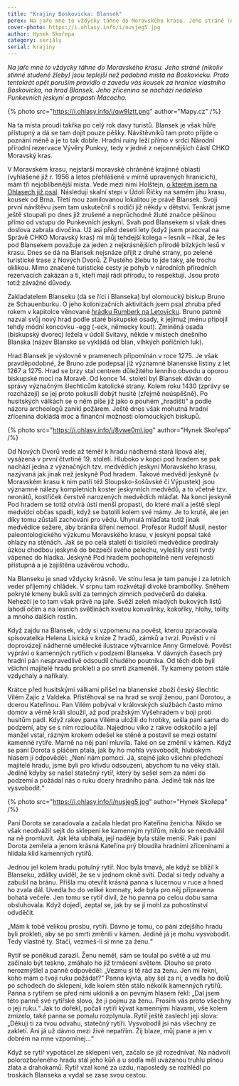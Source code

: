 ```yaml
---
title: "Krajiny Boskovicka: Blansek"
perex: Na jaře mne to vždycky táhne do Moravského krasu. Jeho stráně (nikoliv stinné studené žleby) jsou teplejší než podobná místa na Boskovicku. Proto tentokrát opět poruším pravidlo a zavedu vás kousek za hranice vlastního Boskovicka, na hrad Blansek.
cover-photo: https://i.ohlasy.info/i/nusjeg5.jpg
author: Hynek Skořepa
category: seriály
serial: krajiny
---
```


*Na jaře mne to vždycky táhne do Moravského krasu. Jeho stráně (nikoliv stinné studené žleby) jsou teplejší než podobná místa na Boskovicku. Proto tentokrát opět poruším pravidlo a zavedu vás kousek za hranice vlastního Boskovicka, na hrad Blansek. Jeho zřícenina se nachází nedaleko Punkevních jeskyní a propasti Macocha.*

{% photo src="https://i.ohlasy.info/i/qw9lztt.png" author="Mapy.cz" /%}

Na ta místa proudí takřka po celý rok davy turistů. Blansek je však hůře přístupný a dá se tam dojít pouze pěšky. Návštěvníků tam proto přijde o poznání méně a je to tak dobře. Hradní ruiny leží přímo v srdci Národní přírodní rezervace Vývěry Punkvy, tedy v jedné z nejcennějších částí CHKO Moravský kras.

V Moravském krasu, nejstarší moravské chráněné krajinné oblasti (vyhlášené již r. 1956 a letos přehlášené v mírně upravených hranicích), mám tři nejoblíbenější místa. Vede mezi nimi Holštejn, [o kterém jsem na Ohlasech již psal](https://ohlasy.info/clanky/2016/01/holstejn.html). Následují skalní stepi v Údolí Říčky na samém jihu krasu, kousek od Brna. Třetí mou zamilovanou lokalitou je právě Blansek. Svoji první návštěvu jsem tam uskutečnil s rodiči již někdy v dětství. Tenkrát jsme ještě stoupali po dnes již zrušené a neprůchodné žluté značce pěšinou přímo od vstupu do Punkevních jeskyní. Svah pod Blansekem si však dnes doslova zabrala divočina. Už asi před deseti lety (když jsem pracoval na Správě CHKO Moravský kras) mi můj tehdejší kolega – lesník – říkal, že les pod Blansekem považuje za jeden z nejkrásnějších přírodě blízkých lesů v krasu. Dnes se dá na Blansek nejsnáze přijít z druhé strany, po zelené turistické trase z Nových Dvorů. Z Pustého žlebu to jde taky, ale trochu oklikou. Mimo značené turistické cesty je pohyb v národních přírodních rezervacích zakázán a ti, kteří mají rádi přírodu, to respektují. Jsou proto totiž závažné důvody.

Zakladatelem Blanseku (dá se říci i Blanseka) byl olomoucký biskup Bruno ze Schauenburku. O jeho kolonizačních aktivitách jsem psal zhruba před rokem v kapitolce věnované [hrádku Rumberk na Letovicku](https://ohlasy.info/clanky/2018/03/rumberk.html). Bruno patrně nazval svůj nový hrad podle staré biskupské osady, k jejímuž jménu připojil tehdy módní koncovku -egg (-eck, německy kout). Zmíněná osada (biskupský dvorec) ležela v údolí Svitavy, někde v místech dnešního Blanska (název Blansko se vykládá od blan, vlhkých poříčních luk).

Hrad Blansek je výslovně v pramenech připomínán v roce 1275. Je však pravděpodobné, že Bruno zde podepsal již významné blanenské listiny z let 1267 a 1275. Hrad se brzy stal centrem důležitého lenního obvodu a oporou biskupské moci na Moravě. Od konce 14. století byl Blansek dáván do správy význačným šlechticům katolické strany. Kolem roku 1430 (zprávy se rozcházejí) se jej proto pokusili dobýt husité (zřejmě neúspěšně). Po husitských válkách se o něm píše již jako o pouhém „hradišti“ a podle názoru archeologů zanikl požárem. Ještě dnes však mohutná hradní zřícenina dokládá moc a finanční možnosti olomouckých biskupů.

{% photo src="https://i.ohlasy.info/i/8vwe0ml.jpg" author="Hynek Skořepa" /%}

Od Nových Dvorů vede až téměř k hradu nádherná stará lipová alej, vysázená v první čtvrtině 19. století. Hluboko v kopci pod hradem se pak nachází jedna z význačných tzv. medvědích jeskyní Moravského krasu, nazývaná jak jinak než jeskyně Pod hradem. Takové medvědí jeskyně (v Moravském krasu k nim patří též Sloupsko-šošůvské či Výpustek) jsou významné nálezy kompletních koster jeskynních medvědů, a to včetně tzv. neonátů, kostřiček čerstvě narozených medvědích mláďat. Na konci jeskyně Pod hradem se totiž otvírá ústí menší propasti, do které malí a ještě slepí medvídci občas spadli, když se batolili kolem své mámy. Je to kruté, ale jen díky tomu zůstali zachováni pro vědu. Uhynulá mláďata totiž jinak medvědice sežere, aby bránila šíření nemocí. Profesor Rudolf Musil, nestor paleontologického výzkumu Moravského krasu, v jeskyni popsal také ohlazy na stěnách. Jak se po celá staletí či tisíciletí medvědice prodíraly úzkou chodbou jeskyně do bezpečí svého pelechu, vyleštily srstí tvrdý vápenec do hladka. Jeskyně Pod hradem pochopitelně není veřejnosti přístupná a je zajištěna uzávěrou vchodu.

Na Blanseku je snad vždycky krásně. Ve stínu lesa je tam panuje i za letních veder příjemný chládek. V srpnu tam rozkvétají divoké bramboříky. Sněhem pokryté kmeny buků svítí za temných zimních podvečerů do daleka. Nehezčí je to tam však právě na jaře. Svěží zeleň mladých bukových listů lahodí očím a na lesních světlinách kvetou konvalinky, kokoříky, hlohy, tolity a mnoho dalších rostlin.

Když zajdu na Blansek, vždy si vzpomenu na pověst, kterou zpracovala spisovatelka Helena Lisická v knize Z hradů, zámků a tvrzí. Pověsti v ní doprovázejí nádherné umělecké ilustrace výtvarnice Anny Grmelové. Pověst vypráví o kamenných rytířích v podzemí Blanseka. V dávných časech prý hradní pán nespravedlivě odsoudil chudého poutníka. Od těch dob byli všichni majitelé hradu prokleti a po smrti zkameněli. Ty kameny potom stále vzdychaly a naříkaly. 

Krátce před husitskými válkami přišel na blanenské zboží český šlechtic Vilém Zajíc z Valdeka. Přistěhoval se na hrad se svojí ženou, paní Dorotou, a dcerou Kateřinou. Pan Vilém pobýval v královských službách často mimo domov a věrně králi sloužil, až pod pražským Vyšehradem v boji proti husitům padl. Když rakev pana Viléma uložili do hrobky, sešla paní sama do podzemí, aby se s ním rozloučila. Najednou víko z rakve odskočilo a její manžel vstal, rázným krokem odešel ke stěně a postavil se mezi ostatní kamenné rytíře. Marně na něj paní mluvila. Také on se změnil v kámen. Když se paní Dorota s pláčem ptala, jak by ho mohla vysvobodit, hlubokým hlasem jí odpověděl: „Není nám pomoci. Já, stejně jako všichni předchozí majitelé hradu, jsme byli pro křivdu odsouzeni, abychom tu na věky stáli. Jedině kdyby se našel statečný rytíř, který by sešel sem za námi do podzemí a požádal nás o ruku dcery hradního pána. Jedině tak nás lze vysvobodit.“

{% photo src="https://i.ohlasy.info/i/nusjeg5.jpg" author="Hynek Skořepa" /%}

Paní Dorota se zaradovala a začala hledat pro Kateřinu ženicha. Nikdo se však neodvážil sejít do sklepení ke kamenným rytířům, nikdo se neodvážil na ně promluvit. Jak léta ubíhala, její naděje byla stále menší. Pak i paní Dorota zemřela a jenom krásná Kateřina prý bloudila hradními zříceninami a hlídala klid kamenných rytířů. 

Jednou jel kolem hradu potulný rytíř. Noc byla tmavá, ale když se blížil k Blanseku, zdálky uviděl, že se v jednom okně svítí. Dodal si tedy odvahy a zabušil na bránu. Přišla mu otevřít krásná panna s lucernou v ruce a hned ho zvala dál. Uvedla ho do veliké komnaty, kde byla pro něj připravena bohatá večeře. Jen tomu se rytíř divil, že ho panna po celou dobu sama obsluhovala. Když dojedl, zeptal se, jak by se jí mohl za pohostinství odvděčit. 

„Mám k tobě velikou prosbu, rytíři. Dávno je tomu, co páni zdejšího hradu byli prokleti, aby se po smrti změnili v kámen. Jedině já je mohu vysvobodit. Tedy vlastně ty. Stačí, vezmeš-li si mne za ženu.“

Rytíř se poněkud zarazil. Ženu neměl, sám se toulal po světě a už mu začínalo být teskno, zmáhalo ho již trmácení světem. Dlouho se proto nerozmýšlel a panně odpověděl: „Vezmu si tě rád za ženu. Jen mi řekni, koho mám o tvoji ruku požádat?“ Panna kývla, aby šel za ní, a vedla ho dolů po schodech do sklepení, kde kolem stěn stálo několik kamenných rytířů. Panna s rytířem se před nimi uklonili a on pevným hlasem řekl: „Dal jsem této panně své rytířské slovo, že ji pojmu za ženu. Prosím vás proto všechny o její ruku.“ Jak to dořekl, počali rytíři kývat kamennými hlavami, vše kolem zmizelo, také panna se pomalu rozplynula. Rytíř ještě zaslechl její slova: „Děkuji ti za tvou odvahu, statečný rytíři. Vysvobodil jsi nás všechny ze zakletí. Ani já už dávno mezi živé nepatřím. Žij blaze, můj pane a jen v dobrém na mne vzpomínej…“ 

Když se rytíř vypotácel ze sklepení ven, začalo se již rozednívat. Na nádvoří polorozbořeného hradu stál jeho kůň a u sedla měl uvázanou truhlu plnou zlata a drahokamů. Rytíř vzal koně za uzdu, naposledy se rozhlédl po troskách Blanseka a vydal se zase svou cestou.
